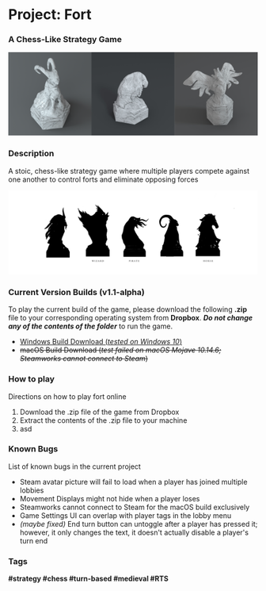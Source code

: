 # Project: Fort
### A Chess-Like Strategy Game

![3D Piece Models](/Images/piece_models.png)

### Description
A stoic, chess-like strategy game where multiple players compete against one another to control forts and eliminate opposing forces

![Piece Silhouette](/Images/piece_silhouette.jpg)

### Current Version Builds (v1.1-alpha)
To play the current build of the game, please download the following **.zip** file to your corresponding operating system from **Dropbox**. ***Do not change any of the contents of the folder*** to run the game.
- [Windows Build Download (*tested on Windows 10*)](https://www.dropbox.com/s/hqdcxf1a9i8jc76/Windows.zip?dl=0 "Windows.zip download")
- ~~macOS Build Download (*test failed on macOS Mojave 10.14.6; Steamworks cannot connect to Steam*)~~


### How to play
Directions on how to play fort online
1. Download the .zip file of the game from Dropbox
2. Extract the contents of the .zip file to your machine
3. asd

### Known Bugs
List of known bugs in the current project

* Steam avatar picture will fail to load when a player has joined multiple lobbies 
* Movement Displays might not hide when a player loses
* Steamworks cannot connect to Steam for the macOS build exclusively
* Game Settings UI can overlap with player tags in the lobby menu
* *(maybe fixed)* End turn button can untoggle after a player has pressed it; however, it only changes the text, it doesn't actually disable a player's turn end

### Tags
**#strategy
 #chess 
 #turn-based 
 #medieval 
 #RTS**
